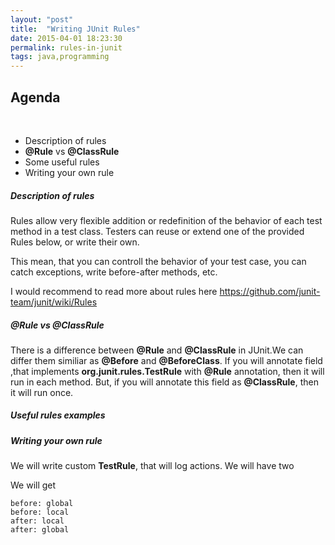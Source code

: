 ```yaml
---
layout: "post"
title:  "Writing JUnit Rules"
date: 2015-04-01 18:23:30
permalink: rules-in-junit
tags: java,programming
---
```



## Agenda

</br>


* Description of rules
* **@Rule** vs **@ClassRule**
* Some useful rules
* Writing your own rule

##### Description of rules

Rules allow very flexible addition or redefinition of the behavior of each test method in a test class. Testers can reuse or extend one of the provided Rules below, or write their own.

This mean, that you can controll the behavior of your test case, you can catch exceptions, write before-after methods, etc.

I would recommend to read more about rules here
https://github.com/junit-team/junit/wiki/Rules

##### @Rule vs @ClassRule

There is a difference between **@Rule** and **@ClassRule** in JUnit.We can differ them similiar as **@Before** and **@BeforeClass**. If you will annotate field ,that implements **org.junit.rules.TestRule** with **@Rule** annotation, then it will run in each method. But, if you will annotate this field as **@ClassRule**, then it will run once.

##### Useful rules examples

<script src="https://gist.github.com/johnyUA/bac0bac583210d52d5fa.js"></script>

##### Writing your own rule

We will write custom **TestRule**, that will log actions. We will have two 

<script src="https://gist.github.com/johnyUA/15a96f98ddf4ecb01fd1.js"></script>


<script src="https://gist.github.com/johnyUA/47876fc4c56646ddcaa8.js"></script>

We will get

    before: global
    before: local
    after: local
    after: global
